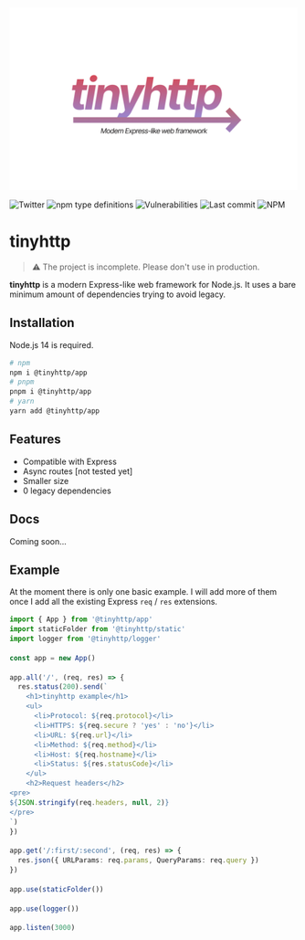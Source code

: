 ![](assets/cover.jpg)

![Twitter](https://img.shields.io/twitter/follow/v1rtl.svg?label=sub%20to%20twitter&style=flat-square) ![npm type definitions](https://img.shields.io/npm/types/@tinyhttp/app?style=flat-square)
![Vulnerabilities](https://img.shields.io/snyk/vulnerabilities/npm/body-parsec.svg?style=flat-square)
![Last commit](https://img.shields.io/github/last-commit/talentlessguy/tinyhttp.svg?style=flat-square) ![NPM](https://img.shields.io/npm/l/@tinyhttp/app?style=flat-square)

# tinyhttp

> ⚠ The project is incomplete. Please don't use in production.

**tinyhttp** is a modern Express-like web framework for Node.js. It uses a bare minimum amount of dependencies trying to avoid legacy.

## Installation

Node.js 14 is required.

```sh
# npm
npm i @tinyhttp/app
# pnpm
pnpm i @tinyhttp/app
# yarn
yarn add @tinyhttp/app
```

## Features

- Compatible with Express
- Async routes [not tested yet]
- Smaller size
- 0 legacy dependencies

## Docs

Coming soon...

## Example

At the moment there is only one basic example. I will add more of them once I add all the existing Express `req` / `res` extensions.

```ts
import { App } from '@tinyhttp/app'
import staticFolder from '@tinyhttp/static'
import logger from '@tinyhttp/logger'

const app = new App()

app.all('/', (req, res) => {
  res.status(200).send(`
    <h1>tinyhttp example</h1>
    <ul>
      <li>Protocol: ${req.protocol}</li>
      <li>HTTPS: ${req.secure ? 'yes' : 'no'}</li>
      <li>URL: ${req.url}</li>
      <li>Method: ${req.method}</li>
      <li>Host: ${req.hostname}</li>
      <li>Status: ${res.statusCode}</li>
    </ul>
    <h2>Request headers</h2>
<pre>
${JSON.stringify(req.headers, null, 2)}
</pre>
`)
})

app.get('/:first/:second', (req, res) => {
  res.json({ URLParams: req.params, QueryParams: req.query })
})

app.use(staticFolder())

app.use(logger())

app.listen(3000)
```
